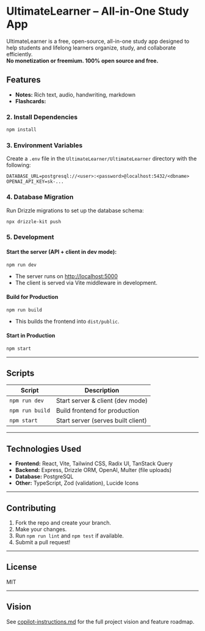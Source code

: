# UltimateLearner – All-in-One Study App

UltimateLearner is a free, open-source, all-in-one study app designed to help students and lifelong learners organize, study, and collaborate efficiently.  
**No monetization or freemium. 100% open source and free.**

## Features

- **Notes:** Rich text, audio, handwriting, markdown
- **Flashcards:** 


### 2. Install Dependencies

```sh
npm install
```

### 3. Environment Variables

Create a `.env` file in the `UltimateLearner/UltimateLearner` directory with the following:

```
DATABASE_URL=postgresql://<user>:<password>@localhost:5432/<dbname>
OPENAI_API_KEY=sk-...
```

### 4. Database Migration

Run Drizzle migrations to set up the database schema:

```sh
npx drizzle-kit push
```

### 5. Development

#### Start the server (API + client in dev mode):

```sh
npm run dev
```

- The server runs on [http://localhost:5000](http://localhost:5000)
- The client is served via Vite middleware in development.

#### Build for Production

```sh
npm run build
```

- This builds the frontend into `dist/public`.

#### Start in Production

```sh
npm start
```

---

## Scripts

| Script         | Description                       |
| -------------- | --------------------------------- |
| `npm run dev`  | Start server & client (dev mode)  |
| `npm run build`| Build frontend for production     |
| `npm start`    | Start server (serves built client)|

---

## Technologies Used

- **Frontend:** React, Vite, Tailwind CSS, Radix UI, TanStack Query
- **Backend:** Express, Drizzle ORM, OpenAI, Multer (file uploads)
- **Database:** PostgreSQL
- **Other:** TypeScript, Zod (validation), Lucide Icons

---

## Contributing

1. Fork the repo and create your branch.
2. Make your changes.
3. Run `npm run lint` and `npm test` if available.
4. Submit a pull request!

---

## License

MIT

---

## Vision

See [copilot-instructions.md](copilot-instructions.md) for the full project vision and feature roadmap.